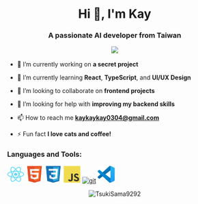 <h1 align="center">Hi 👋, I'm Kay</h1>
<h3 align="center">A passionate AI developer from Taiwan</h3>

<p align="center">
  <img src="https://readme-typing-svg.herokuapp.com?size=24&center=true&vCenter=true&width=1000&lines=Welcome+to+my+GitHub!;Nice+to+meet+you!;Feel+free+to+explore+my+projects.">
</p>

- 🔭 I’m currently working on **a secret project**

- 🌱 I’m currently learning **React**, **TypeScript**, and **UI/UX Design**

- 👯 I’m looking to collaborate on **frontend projects**

- 🤝 I’m looking for help with **improving my backend skills**

- 📫 How to reach me **kaykaykay0304@gmail.com**

- ⚡ Fun fact **I love cats and coffee!**

<h3 align="left">Languages and Tools:</h3>
<p align="left">
  <a href="https://reactjs.org/" target="_blank"><img src="https://raw.githubusercontent.com/devicons/devicon/master/icons/react/react-original.svg" alt="react" width="40" height="40"/></a>
  <a href="https://www.w3.org/html/" target="_blank"><img src="https://raw.githubusercontent.com/devicons/devicon/master/icons/html5/html5-original.svg" alt="html5" width="40" height="40"/></a>
  <a href="https://www.w3schools.com/css/" target="_blank"><img src="https://raw.githubusercontent.com/devicons/devicon/master/icons/css3/css3-original.svg" alt="css3" width="40" height="40"/></a>
  <a href="https://developer.mozilla.org/en-US/docs/Web/JavaScript" target="_blank"><img src="https://raw.githubusercontent.com/devicons/devicon/master/icons/javascript/javascript-original.svg" alt="javascript" width="40" height="40"/></a>
  <a href="https://git-scm.com/" target="_blank"><img src="https://www.vectorlogo.zone/logos/git-scm/git-scm-icon.svg" alt="git" width="40" height="40"/></a>
  <a href="https://code.visualstudio.com/" target="_blank"><img src="https://raw.githubusercontent.com/devicons/devicon/master/icons/vscode/vscode-original.svg" alt="vscode" width="40" height="40"/></a>
</p>

<p align="center">
  <img src="https://github-readme-stats.vercel.app/api?username=TsukiSama9292&show_icons=true&locale=en" alt="TsukiSama9292" />
</p>
